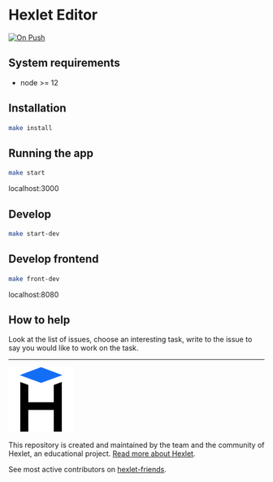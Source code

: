 # Hexlet Editor

[![On Push](https://github.com/hexlet/hexlet-editor/workflows/On%20Push/badge.svg?branch=master)](https://github.com/hexlet/hexlet-editor/actions)

## System requirements

* node >= 12
## Installation

```bash
make install
```

## Running the app

```bash
make start
```

localhost:3000

## Develop
```bash
make start-dev
```

## Develop frontend

```bash
make front-dev
```

localhost:8080

## How to help

Look at the list of issues, choose an interesting task, write to the issue to say you would like to work on the task.

---

[![Hexlet Ltd. logo](https://raw.githubusercontent.com/Hexlet/assets/master/images/hexlet_logo128.png)](https://hexlet.io/?utm_source=github&utm_medium=link&utm_campaign=hexlet-editor)

This repository is created and maintained by the team and the community of Hexlet, an educational project. [Read more about Hexlet](https://hexlet.io/?utm_source=github&utm_medium=link&utm_campaign=hexlet-editor).

See most active contributors on [hexlet-friends](https://friends.hexlet.io/).

